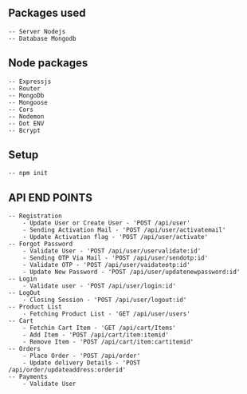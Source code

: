 ## Packages used

    -- Server Nodejs
    -- Database Mongodb

## Node packages

    -- Expressjs
    -- Router
    -- MongoDb
    -- Mongoose
    -- Cors
    -- Nodemon
    -- Dot ENV
    -- Bcrypt

## Setup
    -- npm init

## API END POINTS

    -- Registration
        - Update User or Create User - 'POST /api/user'
        - Sending Activation Mail - 'POST /api/user/activatemail'
        - Update Activation flag - 'POST /api/user/activate'
    -- Forgot Password
        - Validate User - 'POST /api/user/uservalidate:id'
        - Sending OTP Via Mail - 'POST /api/user/sendotp:id'
        - Validate OTP - 'POST /api/user/vaidateotp:id'
        - Update New Password - 'POST /api/user/updatenewpassword:id'
    -- Login
        - Validate user - 'POST /api/user/login:id'
    -- LogOut
        - Closing Session - 'POST /api/user/logout:id'
    -- Product List
        - Fetching Product List - 'GET /api/user/users'
    -- Cart
        - Fetchin Cart Item - 'GET /api/cart/Items'
        - Add Item - 'POST /api/cart/item:itemid'
        - Remove Item - 'POST /api/cart/item:cartitemid'
    -- Orders
        - Place Order - 'POST /api/order'
        - Update delivery Details - 'POST /api/order/updateaddress:orderid'
    -- Payments
        - Validate User
    
